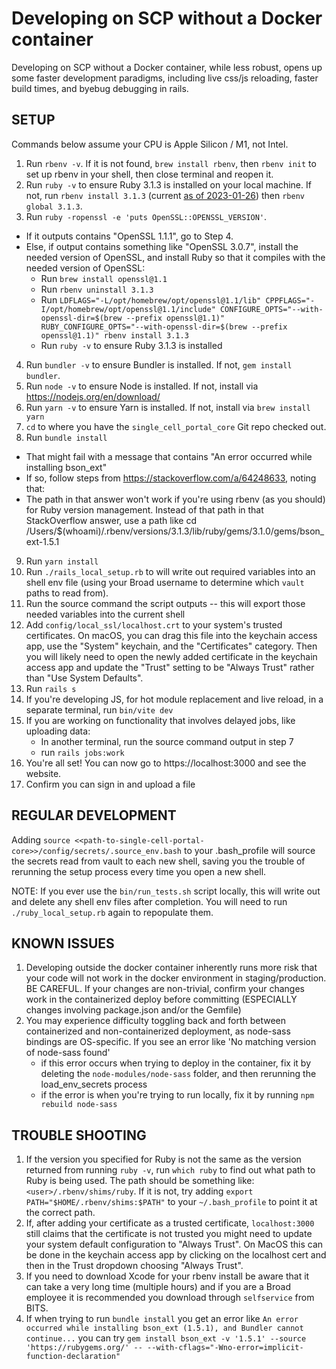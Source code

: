 # Developing on SCP without a Docker container

Developing on SCP without a Docker container, while less robust, opens up some faster development paradigms, including 
live css/js reloading, faster build times, and byebug debugging in rails.

## SETUP
Commands below assume your CPU is Apple Silicon / M1, not Intel.
1. Run `rbenv -v`.  If it is not found, `brew install rbenv`, then `rbenv init` to set up rbenv in your shell, then close terminal and reopen it.
2. Run `ruby -v` to ensure Ruby 3.1.3 is installed on your local machine.  If not, run `rbenv install 3.1.3` (current [as of 2023-01-26](https://github.com/broadinstitute/single_cell_portal_core/pull/1713)) then `rbenv global 3.1.3`.
3. Run `ruby -ropenssl -e 'puts OpenSSL::OPENSSL_VERSION'`.  
  - If it outputs contains "OpenSSL 1.1.1", go to Step 4.  
  - Else, if output contains something like "OpenSSL 3.0.7", install the needed version of OpenSSL, and install Ruby so that it compiles with the needed version of OpenSSL:
     - Run `brew install openssl@1.1`
     - Run `rbenv uninstall 3.1.3`
     - Run `LDFLAGS="-L/opt/homebrew/opt/openssl@1.1/lib" CPPFLAGS="-I/opt/homebrew/opt/openssl@1.1/include" CONFIGURE_OPTS="--with-openssl-dir=$(brew --prefix openssl@1.1)" RUBY_CONFIGURE_OPTS="--with-openssl-dir=$(brew --prefix openssl@1.1)" rbenv install 3.1.3`
     - Run `ruby -v` to ensure Ruby 3.1.3 is installed
4. Run `bundler -v` to ensure Bundler is installed.  If not, `gem install bundler`.
5. Run `node -v` to ensure Node is installed. If not, install via https://nodejs.org/en/download/
6. Run `yarn -v` to ensure Yarn is installed. If not, install via `brew install yarn`
7. `cd` to where you have the `single_cell_portal_core` Git repo checked out.
8. Run `bundle install`
  - That might fail with a message that contains "An error occurred while installing bson_ext"
  - If so, follow steps from https://stackoverflow.com/a/64248633, noting that:
  - The path in that answer won't work if you're using rbenv (as you should) for Ruby version management.  Instead of that path in that StackOverflow answer, use a path like cd /Users/$(whoami)/.rbenv/versions/3.1.3/lib/ruby/gems/3.1.0/gems/bson_ext-1.5.1
9. Run `yarn install`
10. Run `./rails_local_setup.rb` to will write out required variables into an shell env file (using your Broad username 
to determine which `vault` paths to read from).
11. Run the source command the script outputs -- this will export those needed variables into the current shell
12. Add `config/local_ssl/localhost.crt` to your system's trusted certificates. On macOS, you can drag this file into the 
keychain access app, use the "System" keychain, and the "Certificates" category. Then you will likely need to open the 
newly added certificate in the keychain access app and update the "Trust" setting to be "Always Trust" rather than "Use 
System Defaults".
12. Run `rails s`
13. If you're developing JS, for hot module replacement and live reload, in a separate terminal, run `bin/vite dev`
14. If you are working on functionality that involves delayed jobs, like uploading data:
    * In another terminal, run the source command output in step 7
    * run `rails jobs:work`
15. You're all set!  You can now go to https://localhost:3000 and see the website.
16. Confirm you can sign in and upload a file

## REGULAR DEVELOPMENT
Adding `source <<path-to-single-cell-portal-core>>/config/secrets/.source_env.bash` to your .bash_profile will source the 
secrets read from vault to each new shell, saving you the trouble of rerunning the setup process every time you open a 
new shell.  

NOTE: If you ever use the `bin/run_tests.sh` script locally, this will write out and delete any shell env files 
after completion.  You will need to run `./ruby_local_setup.rb` again to repopulate them.

## KNOWN ISSUES
1. Developing outside the docker container inherently runs more risk that your code will not work in the docker environment in staging/production.  BE CAREFUL.  If your changes are non-trivial, confirm your changes work in the containerized deploy before committing (ESPECIALLY changes involving package.json and/or the Gemfile)
2. You may experience difficulty toggling back and forth between containerized and non-containerized deployment, as node-sass bindings are OS-specific.  If you see an error like 'No matching version of node-sass found'
   * if this error occurs when trying to deploy in the container, fix it by deleting the `node-modules/node-sass` folder, and then rerunning the load_env_secrets process
   * if the error is when you're trying to run locally, fix it by running `npm rebuild node-sass`

## TROUBLE SHOOTING
1. If the version you specified for Ruby is not the same as the version returned from running `ruby -v`, run `which ruby` to find out what path to Ruby is being used. The path should be something like: `<user>/.rbenv/shims/ruby`. If it is not, try adding `export PATH="$HOME/.rbenv/shims:$PATH"` to your `~/.bash_profile` to point it at the correct path. 
2. If, after adding your certificate as a trusted certificate, `localhost:3000` still claims that the certificate is not trusted you might need to update your system default configuration to "Always Trust". On MacOS this can be done in the keychain access app by clicking on the localhost cert and then in the Trust dropdown choosing "Always Trust".
3. If you need to download Xcode for your rbenv install be aware that it can take a very long time (multiple hours) and if you are a Broad employee it is recommended you download through `selfservice` from BITS.
4. If when trying to run `bundle install` you get an error like `An error occurred while installing bson_ext (1.5.1), and Bundler cannot continue...` you can try `gem install bson_ext -v '1.5.1' --source 'https://rubygems.org/' -- --with-cflags="-Wno-error=implicit-function-declaration"`
